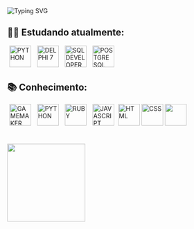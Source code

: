 <img src="https://readme-typing-svg.demolab.com?font=Lora&weight=700&size=22&duration=4000&pause=1000&color=B81808&width=435&lines=Ol%C3%A1+Meu+nome+%C3%A9+Adryan+Maikel!" alt="Typing SVG"/>

<!--
**AdryanMaikel/AdryanMaikel** is a ✨ _special_ ✨ repository because its `README.md` (this file) appears on your GitHub profile.
Here are some ideas to get you started:

- 🔭 I’m currently working on ...
- 🌱 I’m currently learning ...
- 👯 I’m looking to collaborate on ...
- 🤔 I’m looking for help with ...
- 💬 Ask me about ...
- 📫 How to reach me: ...
- 😄 Pronouns: ...
- ⚡ Fun fact: ...
-->

## 👨‍💻 Estudando atualmente: 
<div style="display: inline">
  <img title="PYTHON" width="50" height="50" hspace="5" src="https://img.icons8.com/?size=80&id=lXPUSRCongH1&format=png"/>
  <img title="DELPHI 7" width="50" height="50" hspace="5"  src="https://images-wixmp-ed30a86b8c4ca887773594c2.wixmp.com/f/02f50532-2e3b-4734-a40b-21b752f59376/d441oe-aa17a99b-38dc-4939-943d-ccff6c9cdeb7.png?token=eyJ0eXAiOiJKV1QiLCJhbGciOiJIUzI1NiJ9.eyJzdWIiOiJ1cm46YXBwOjdlMGQxODg5ODIyNjQzNzNhNWYwZDQxNWVhMGQyNmUwIiwiaXNzIjoidXJuOmFwcDo3ZTBkMTg4OTgyMjY0MzczYTVmMGQ0MTVlYTBkMjZlMCIsIm9iaiI6W1t7InBhdGgiOiJcL2ZcLzAyZjUwNTMyLTJlM2ItNDczNC1hNDBiLTIxYjc1MmY1OTM3NlwvZDQ0MW9lLWFhMTdhOTliLTM4ZGMtNDkzOS05NDNkLWNjZmY2YzljZGViNy5wbmcifV1dLCJhdWQiOlsidXJuOnNlcnZpY2U6ZmlsZS5kb3dubG9hZCJdfQ.A4RJLiqIBYMEZoc4iVlb-5AHm0hUbFLgko0mZ8O8eHA"/>
  <img title="SQL DEVELOPER" width="50" height="50" hspace="5"  src="https://www.oracle.com/a/ocom/img/sql-dev3.svg"/>
  <img title="POSTGRE SQL" width="50" height="50" hspace="5"  src="https://upload.wikimedia.org/wikipedia/commons/thumb/2/29/Postgresql_elephant.svg/993px-Postgresql_elephant.svg.png"/>
  <!-- <img title="" width="50" height="50" hspace="5"  src=""/> -->

</div>

## 📚 Conhecimento:

<div style="display: inline">
  <img title="GAMEMAKER" width="50" height="50" hspace="5"  src="https://static.macupdate.com/products/37306/m/gamemaker-studio-2-logo.webp?v=1618309355"/>
  <img title="PYTHON" width="50" height="50" hspace="5" src="https://img.icons8.com/?size=80&id=lXPUSRCongH1&format=png"/>
  <img title="RUBY" width="50" height="50" hspace="5" src="https://www.demorodavel.com/wp-content/uploads/2019/09/ruby-logo-300x263.png"/>
  <img title="JAVASCRIPT" width="50" height="50" hspace="5" src="https://upload.wikimedia.org/wikipedia/commons/thumb/6/6a/JavaScript-logo.png/600px-JavaScript-logo.png?20120221235433"/>
  <img title="HTML" width="50" height="50" src="https://www.w3.org/html/logo/downloads/HTML5_Badge_512.png"/>
  <img title="CSS" width="50" height="50" src="https://upload.wikimedia.org/wikipedia/commons/thumb/6/62/CSS3_logo.svg/512px-CSS3_logo.svg.png?20210705212817"/>
  <img loading="lazy" src="https://cdn.jsdelivr.net/gh/devicons/devicon/icons/git/git-original.svg" width="50" height="50"/>
</div>

#

<a href="https://github.com/AdryanMaikel">
  <img loading="lazy" height="180em" src="https://github-readme-stats.vercel.app/api/top-langs/?username=AdryanMaikel&layout=compact&langs_count=7&theme=dracula"/>
</a>
